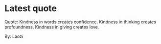# Latest quote 

Quote: Kindness in words creates confidence. Kindness in thinking creates profoundness. Kindness in giving creates love. 

By: Laozi